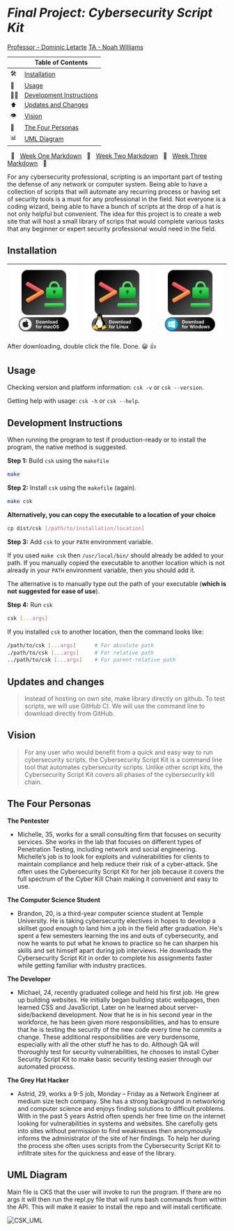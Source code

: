 # _Final Project: Cybersecurity Script Kit_

<u>Professor - Dominic Letarte</u>
<u>TA - Noah Williams</u>

|     | Table of Contents                                     |
| --- | ----------------------------------------------------- |
| 🛠   | [Installation](#installation)                         |
| 🥷   | [Usage](#usage)                                       |
| 👨‍💻  | [Development Instructions](#development-instructions) |
| ⬆️  | [Updates and Changes](#updates-and-changes)           |
| 👁   | [Vision](#vision)                                     |
| 💁  | [The Four Personas](#the-four-personas)               |
| 📊  | [UML Diagram](#uml-diagram)                           |

&nbsp; 🔷 &nbsp;
[Week One Markdown](https://github.com/CIS3296SoftwareDesignF21/prj-01-cybersecurity-script-kit/blob/main/Week1.md)
&nbsp; 🔷 &nbsp;
[Week Two Markdown](https://github.com/CIS3296SoftwareDesignF21/prj-01-cybersecurity-script-kit/blob/main/Week2.md)
&nbsp; 🔷 &nbsp;
[Week Three Markdown](https://github.com/CIS3296SoftwareDesignF21/prj-01-cybersecurity-script-kit/blob/main/Week3.md)
&nbsp; 🔷 &nbsp;

For any cybersecurity professional, scripting is an important part of testing the defense of any network or computer system. Being able to have a collection of scripts that will automate any recurring process or having set of security tools is a must for any professional in the field. Not everyone is a coding wizard, being able to have a bunch of scripts at the drop of a hat is not only helpful but convenient. The idea for this project is to create a web site that will host a small library of scrips that would complete various tasks that any beginner or expert security professional would need in the field.

## Installation

| [![](readme/downloads/csk-darwin.png)](installer/csk-installer.zsh) | [![](readme/downloads/csk-linux.png)](installer/csk-installer.bash) | [![](readme/downloads/csk-win.png)](installer/csk-installer.bat) |
| ------------------------------------------------------------------- | ------------------------------------------------------------------- | ---------------------------------------------------------------- |

After downloading, double click the file. Done. 😀 👍

## Usage

Checking version and platform information: `csk -v` or `csk --version`.

Getting help with usage: `csk -h` or `csk --help`.

## Development Instructions

When running the program to test if production-ready or to install the program,
the native method is suggested.

**Step 1:** Build `csk` using the `makefile`

```bash
make
```

**Step 2:** Install `csk` using the `makefile` (again).

```bash
make csk
```

**Alternatively, you can copy the executable to a location of your choice**

```bash
cp dist/csk [/path/to/installation/location]
```

**Step 3:** Add `csk` to your `PATH` environment variable.

If you used `make csk` then `/usr/local/bin/` should already be added to
your path. If you manually copied the executable to another location which
is not already in your `PATH` environment variable, then you should add it.

The alternative is to manually type out the path of your executable (**which
is not suggested for ease of use**).

**Step 4:** Run `csk`

```bash
csk [...args]
```

If you installed `csk` to another location, then the command looks like:

```bash
/path/to/csk [...args]      # For absolute path
./path/to/csk [...args]     # For relative path
../path/to/csk [...args]    # For parent-relative path
```

## Updates and changes

> Instead of hosting on own site, make library directly on github. To test scripts, we will use GitHub CI. We will use the command line to download directly from GitHub.

## Vision

> For any user who would benefit from a quick and easy way to run cybersecurity scripts, the Cybersecurity Script Kit is a command line tool that automates cybersecurity scripts. Unlike other script kits, the Cybersecurity Script Kit covers all phases of the cybersecurity kill chain.

## The Four Personas

**The Pentester**

-   Michelle, 35, works for a small consulting firm that focuses on security services. She works in the lab that focuses on different types of Penetration Testing, including network and social engineering. Michelle’s job is to look for exploits and vulnerabilities for clients to maintain compliance and help reduce their risk of a cyber-attack. She often uses the Cybersecurity Script Kit for her job because it covers the full spectrum of the Cyber Kill Chain making it convenient and easy to use.

**The Computer Science Student**

-   Brandon, 20, is a third-year computer science student at Temple University. He is taking cybersecurity electives in hopes to develop a skillset good enough to land him a job in the field after graduation. He's spent a few semesters learning the ins and outs of cybersecurity, and now he wants to put what he knows to practice so he can sharpen his skills and set himself apart during job interviews. He downloads the Cybersecurity Script Kit in order to complete his assignments faster while getting familiar with industry practices.

**The Developer**

-   Michael, 24, recently graduated college and held his first job. He grew up
    building websites. He initially began building static webpages, then learned
    CSS and JavaScript. Later on he learned about server-side/backend development.
    Now that he is in his second year in the workforce, he has been given more
    responsibilities, and has to ensure that he is testing the security of the new
    code every time he commits a change. These additional responsibilities are
    very burdensome, especially with all the other stuff he has to do. Although
    QA will thoroughly test for security vulnerabilities, he chooses to install
    Cyber Security Script Kit to make basic security testing easier through our
    automated process.

**The Grey Hat Hacker**

-   Astrid, 29, works a 9-5 job, Monday – Friday as a Network Engineer at medium size tech company. She has a strong background in networking and computer science and enjoys finding solutions to difficult problems. With in the past 5 years Astrid often spends her free time on the internet looking for vulnerabilities in systems and websites. She carefully gets into sites without permission to find weaknesses then anonymously informs the administrator of the site of her findings. To help her during the process she often uses scripts from the Cybersecurity Script Kit to infiltrate sites for the quickness and ease of the library.

## UML Diagram

Main file is CKS that the user will invoke to run the program. If there are no args it will then run the repl.py file that will runs bash commands from within the API. This will make it easier to install the repo and will install certificate.

![CSK_UML](https://user-images.githubusercontent.com/44176460/140883573-433ea037-7dce-46ca-a846-f768ac414d64.png)
